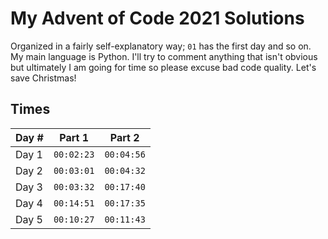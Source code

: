 # My Advent of Code 2021 Solutions

Organized in a fairly self-explanatory way; `01` has the first day and so on. My main language is Python. I'll try to comment anything that isn't obvious but ultimately I am going for time so please excuse bad code quality. Let's save Christmas!

## Times

| Day # | Part 1     | Part 2     |
| ----- | ---------- | ---------- |
| Day 1 | `00:02:23` | `00:04:56` |
| Day 2 | `00:03:01` | `00:04:32` |
| Day 3 | `00:03:32` | `00:17:40` |
| Day 4 | `00:14:51` | `00:17:35` |
| Day 5 | `00:10:27` | `00:11:43` |

